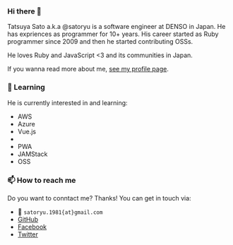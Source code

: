 ### Hi there 👋

Tatsuya Sato a.k.a @satoryu is a software engineer at DENSO in Japan.
He has expriences as programmer for 10+ years. 
His career started as Ruby programmer since 2009 and then he started contributing OSSs.

He loves Ruby and JavaScript <3 and its communities in Japan. 

If you wanna read more about me, [see my profile page](https://satoryu.github.io/). 

### :pencil: Learning

He is currently interested in and learning:

- AWS
- Azure
- Vue.js
- 
- PWA
- JAMStack
- OSS

### 📫 How to reach me

Do you want to conntact me? Thanks!
You can get in touch via:

- :e-mail: `satoryu.1981{at}gmail.com`
- [GitHub](https://github.com/satoryu)
- [Facebook](https://www.facebook.com/satoryu)
- [Twitter](https://twitter.com/satoryuofficial)

